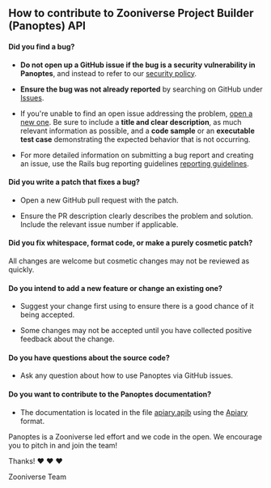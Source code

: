 ## How to contribute to Zooniverse Project Builder (Panoptes) API

#### **Did you find a bug?**

* **Do not open up a GitHub issue if the bug is a security vulnerability
  in Panoptes**, and instead to refer to our [security policy](https://www.zooniverse.org/security/).

* **Ensure the bug was not already reported** by searching on GitHub under [Issues](https://github.com/zooniverse/panoptes/issues).

* If you're unable to find an open issue addressing the problem, [open a new one](https://github.com/zooniverse/panoptes/issues/new). Be sure to include a **title and clear description**, as much relevant information as possible, and a **code sample** or an **executable test case** demonstrating the expected behavior that is not occurring.

* For more detailed information on submitting a bug report and creating an issue, use the Rails bug reporting guidelines [reporting guidelines](http://edgeguides.rubyonrails.org/contributing_to_ruby_on_rails.html#reporting-an-issue).

#### **Did you write a patch that fixes a bug?**

* Open a new GitHub pull request with the patch.

* Ensure the PR description clearly describes the problem and solution. Include the relevant issue number if applicable.

#### **Did you fix whitespace, format code, or make a purely cosmetic patch?**

All changes are welcome but cosmetic changes may not be reviewed as quickly.

#### **Do you intend to add a new feature or change an existing one?**

* Suggest your change first using to ensure there is a good chance of it being accepted. 

* Some changes may not be accepted until you have collected positive feedback about the change.

#### **Do you have questions about the source code?**

* Ask any question about how to use Panoptes via GitHub issues.

#### **Do you want to contribute to the Panoptes documentation?**

* The documentation is located in the file [apiary.apib](https://github.com/zooniverse/Panoptes/blob/master/apiary.apib) using the [Apiary](https://apiary.io/) format.

Panoptes is a Zooniverse led effort and we code in the open. We encourage you to pitch in and join the team!

Thanks! :heart: :heart: :heart:

Zooniverse Team
